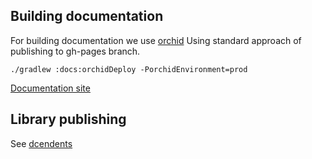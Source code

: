 ## Building documentation
For building documentation we use [orchid](https://orchid.run/)
Using standard approach of publishing to gh-pages branch.

```
./gradlew :docs:orchidDeploy -PorchidEnvironment=prod
``` 

[Documentation site](https://cere-io.github.io/sdk-android/)

## Library publishing

See [dcendents](https://github.com/dcendents/android-maven-gradle-plugin)